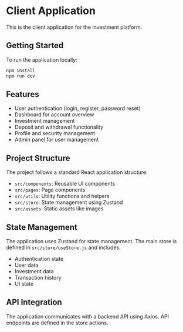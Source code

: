 # Client Application

This is the client application for the investment platform.

## Getting Started

To run the application locally:

```bash
npm install
npm run dev
```

## Features

- User authentication (login, register, password reset)
- Dashboard for account overview
- Investment management
- Deposit and withdrawal functionality
- Profile and security management
- Admin panel for user management

## Project Structure

The project follows a standard React application structure:

- `src/components`: Reusable UI components
- `src/pages`: Page components
- `src/utils`: Utility functions and helpers
- `src/store`: State management using Zustand
- `src/assets`: Static assets like images

## State Management

The application uses Zustand for state management. The main store is defined in `src/store/useStore.js` and includes:

- Authentication state
- User data
- Investment data
- Transaction history
- UI state

## API Integration

The application communicates with a backend API using Axios. API endpoints are defined in the store actions.
